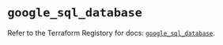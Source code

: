 # `google_sql_database`

Refer to the Terraform Registory for docs: [`google_sql_database`](https://registry.terraform.io/providers/hashicorp/google/5.26.0/docs/resources/sql_database).
